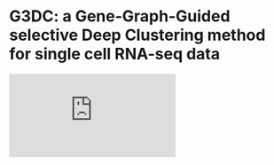 # G3DC: a Gene-Graph-Guided selective Deep Clustering method for single cell RNA-seq data

![image text](https://github.com/Ketherine0/G3DC/tree/master/network_structure/workflow2.pdf)

